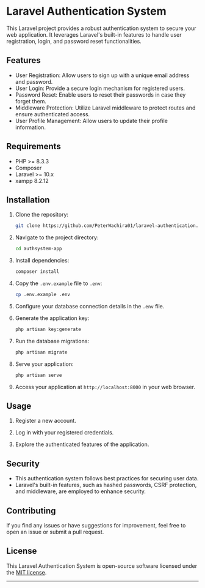 # Laravel Authentication System

This Laravel project provides a robust authentication system to secure your web application. It leverages Laravel's built-in features to handle user registration, login, and password reset functionalities.

## Features

- User Registration: Allow users to sign up with a unique email address and password.
- User Login: Provide a secure login mechanism for registered users.
- Password Reset: Enable users to reset their passwords in case they forget them.
- Middleware Protection: Utilize Laravel middleware to protect routes and ensure authenticated access.
- User Profile Management: Allow users to update their profile information.

## Requirements

- PHP >= 8.3.3
- Composer
- Laravel >= 10.x
- xampp 8.2.12

## Installation

1. Clone the repository:

    ```bash
    git clone https://github.com/PeterWachira01/laravel-authentication.git
    ```

2. Navigate to the project directory:

    ```bash
    cd authsystem-app
    ```

3. Install dependencies:

    ```bash
    composer install
    ```

4. Copy the `.env.example` file to `.env`:

    ```bash
    cp .env.example .env
    ```

5. Configure your database connection details in the `.env` file.

6. Generate the application key:

    ```bash
    php artisan key:generate
    ```

7. Run the database migrations:

    ```bash
    php artisan migrate
    ```

8. Serve your application:

    ```bash
    php artisan serve
    ```

9. Access your application at `http://localhost:8000` in your web browser.

## Usage

1. Register a new account.

2. Log in with your registered credentials.

3. Explore the authenticated features of the application.

## Security

- This authentication system follows best practices for securing user data.
- Laravel's built-in features, such as hashed passwords, CSRF protection, and middleware, are employed to enhance security.

## Contributing

If you find any issues or have suggestions for improvement, feel free to open an issue or submit a pull request.

## License

This Laravel Authentication System is open-source software licensed under the [MIT license](LICENSE).

---
